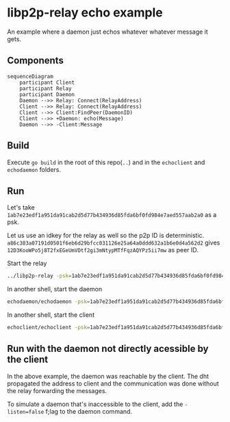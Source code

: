 # libp2p-relay echo example

An example where a daemon just echos whatever whatever message it gets.

## Components

```mermaid
sequenceDiagram
    participant Client
    participant Relay
    participant Daemon 
    Daemon -->> Relay: Connect(RelayAddress) 
    Client -->> Relay: Connect(RelayAddress)
    Client -->> Client:FindPeer(DaemonID)
    Client -->> +Daemon: echo(Message)
    Daemon -->> -Client:Message
```

## Build

Execute `go build` in the root of this repo(`..`) and in the `echoclient` and `echodaemon` folders.

## Run

Let's take `1ab7e23edf1a951da91cab2d5d77b434936d85fda6bf0fd984e7aed557aab2a0` as a psk.

Let us use an idkey for the relay as well so the p2p ID is deterministic.
`a86c383a07191d0501f6eb6d29bfcc031126e25a64a0ddd632a1b6e0d4a562d2` gives `12D3KooWPo5j8T2fxEGeUmVDtf2gi3mNtypMTfFqzAQYPz5ii7mw` as peer ID.

Start the relay

```sh
../libp2p-relay -psk=1ab7e23edf1a951da91cab2d5d77b434936d85fda6bf0fd984e7aed557aab2a0 -idkey=a86c383a07191d0501f6eb6d29bfcc031126e25a64a0ddd632a1b6e0d4a562d2
```

In another shell, start the daemon

```sh
echodaemon/echodaemon -psk=1ab7e23edf1a951da91cab2d5d77b434936d85fda6bf0fd984e7aed557aab2a0 -relay=/ip4/127.0.0.1/tcp/<relay listening port>/p2p/12D3KooWPo5j8T2fxEGeUmVDtf2gi3mNtypMTfFqzAQYPz5ii7mw
```

In another shell, start the client

```sh
echoclient/echoclient -psk=1ab7e23edf1a951da91cab2d5d77b434936d85fda6bf0fd984e7aed557aab2a0 -relay=/ip4/127.0.0.1/tcp/<relay listening port>/p2p/12D3KooWPo5j8T2fxEGeUmVDtf2gi3mNtypMTfFqzAQYPz5ii7mw -remote=<daemon peer ID>
```

## Run with the daemon not directly acessible by the client

In the above example, the daemon was reachable by the client. The dht propagated the address to client and the communication was done without the relay forwarding the messages.

To simulate a daemon that's inaccessible to the client, add the `-listen=false` f;lag to the daemon command.
